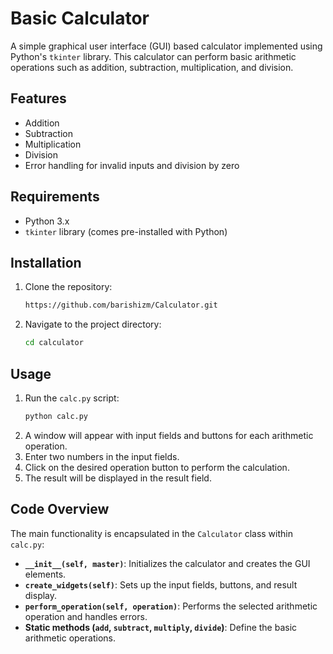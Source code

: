 # Basic Calculator

A simple graphical user interface (GUI) based calculator implemented using Python's `tkinter` library. This calculator can perform basic arithmetic operations such as addition, subtraction, multiplication, and division.

## Features

- Addition
- Subtraction
- Multiplication
- Division
- Error handling for invalid inputs and division by zero

## Requirements

- Python 3.x
- `tkinter` library (comes pre-installed with Python)

## Installation

1. Clone the repository:
    ```bash
    https://github.com/barishizm/Calculator.git
    ```
2. Navigate to the project directory:
    ```bash
    cd calculator
    ```

## Usage

1. Run the `calc.py` script:
    ```bash
    python calc.py
    ```
2. A window will appear with input fields and buttons for each arithmetic operation.
3. Enter two numbers in the input fields.
4. Click on the desired operation button to perform the calculation.
5. The result will be displayed in the result field.

## Code Overview

The main functionality is encapsulated in the `Calculator` class within `calc.py`:

- **`__init__(self, master)`**: Initializes the calculator and creates the GUI elements.
- **`create_widgets(self)`**: Sets up the input fields, buttons, and result display.
- **`perform_operation(self, operation)`**: Performs the selected arithmetic operation and handles errors.
- **Static methods (`add`, `subtract`, `multiply`, `divide`)**: Define the basic arithmetic operations.
